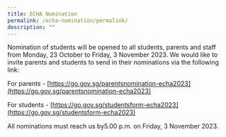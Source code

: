 ```yaml
---
title: ECHA Nomination
permalink: /echa-nomination/permalink/
description: ""
---
```

Nomination of students will be opened to all students, parents and staff from Monday, 23 October to Friday, 3 November 2023. We would like to invite parents and students to send in their nominations via the following link:

For parents - [https://go.gov.sg/parentsnomination-echa2023](https://go.gov.sg/parentsnomination-echa2023)

For students - [https://go.gov.sg/studentsform-echa2023](https://go.gov.sg/studentsform-echa2023)

All nominations must reach us by5.00 p.m. on Friday, 3 November 2023.
